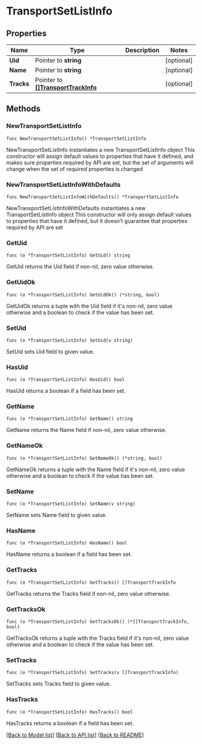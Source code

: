 # TransportSetListInfo

## Properties

Name | Type | Description | Notes
------------ | ------------- | ------------- | -------------
**Uid** | Pointer to **string** |  | [optional] 
**Name** | Pointer to **string** |  | [optional] 
**Tracks** | Pointer to [**[]TransportTrackInfo**](TransportTrackInfo.md) |  | [optional] 

## Methods

### NewTransportSetListInfo

`func NewTransportSetListInfo() *TransportSetListInfo`

NewTransportSetListInfo instantiates a new TransportSetListInfo object
This constructor will assign default values to properties that have it defined,
and makes sure properties required by API are set, but the set of arguments
will change when the set of required properties is changed

### NewTransportSetListInfoWithDefaults

`func NewTransportSetListInfoWithDefaults() *TransportSetListInfo`

NewTransportSetListInfoWithDefaults instantiates a new TransportSetListInfo object
This constructor will only assign default values to properties that have it defined,
but it doesn't guarantee that properties required by API are set

### GetUid

`func (o *TransportSetListInfo) GetUid() string`

GetUid returns the Uid field if non-nil, zero value otherwise.

### GetUidOk

`func (o *TransportSetListInfo) GetUidOk() (*string, bool)`

GetUidOk returns a tuple with the Uid field if it's non-nil, zero value otherwise
and a boolean to check if the value has been set.

### SetUid

`func (o *TransportSetListInfo) SetUid(v string)`

SetUid sets Uid field to given value.

### HasUid

`func (o *TransportSetListInfo) HasUid() bool`

HasUid returns a boolean if a field has been set.

### GetName

`func (o *TransportSetListInfo) GetName() string`

GetName returns the Name field if non-nil, zero value otherwise.

### GetNameOk

`func (o *TransportSetListInfo) GetNameOk() (*string, bool)`

GetNameOk returns a tuple with the Name field if it's non-nil, zero value otherwise
and a boolean to check if the value has been set.

### SetName

`func (o *TransportSetListInfo) SetName(v string)`

SetName sets Name field to given value.

### HasName

`func (o *TransportSetListInfo) HasName() bool`

HasName returns a boolean if a field has been set.

### GetTracks

`func (o *TransportSetListInfo) GetTracks() []TransportTrackInfo`

GetTracks returns the Tracks field if non-nil, zero value otherwise.

### GetTracksOk

`func (o *TransportSetListInfo) GetTracksOk() (*[]TransportTrackInfo, bool)`

GetTracksOk returns a tuple with the Tracks field if it's non-nil, zero value otherwise
and a boolean to check if the value has been set.

### SetTracks

`func (o *TransportSetListInfo) SetTracks(v []TransportTrackInfo)`

SetTracks sets Tracks field to given value.

### HasTracks

`func (o *TransportSetListInfo) HasTracks() bool`

HasTracks returns a boolean if a field has been set.


[[Back to Model list]](../README.md#documentation-for-models) [[Back to API list]](../README.md#documentation-for-api-endpoints) [[Back to README]](../README.md)


